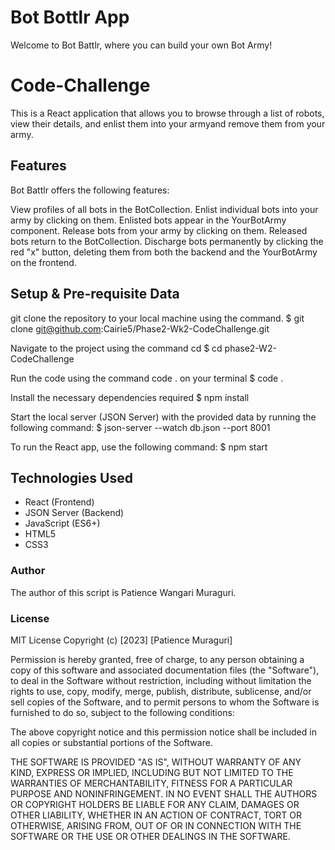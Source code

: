 # Bot Bottlr App

Welcome to Bot Battlr, where you can build your own Bot Army!

# Code-Challenge

 This is a React application that allows you to browse through a list of robots, view their details, and enlist them into your armyand remove them from your army.

 ## Features

Bot Battlr offers the following features:

View profiles of all bots in the BotCollection.
Enlist individual bots into your army by clicking on them. Enlisted bots appear in the YourBotArmy component.
Release bots from your army by clicking on them. Released bots return to the BotCollection.
Discharge bots permanently by clicking the red "x" button, deleting them from both the backend and the YourBotArmy on the frontend.

## Setup & Pre-requisite Data

git clone the repository to your local machine using the command. 
$ git clone git@github.com:Cairie5/Phase2-Wk2-CodeChallenge.git

Navigate to the project using the command 
cd 
$ cd phase2-W2-CodeChallenge

Run the code using the command code . on your terminal 
$ code .

Install the necessary dependencies required 
$ npm install

Start the local server (JSON Server) with the provided data by running the following command:
$ json-server --watch db.json --port 8001

To run the React app, use the following command:
$ npm start

## Technologies Used

- React (Frontend)
- JSON Server (Backend)
- JavaScript (ES6+)
- HTML5
- CSS3

### Author
The author of this script is Patience Wangari Muraguri.

### License
MIT License Copyright (c) [2023] [Patience Muraguri]

Permission is hereby granted, free of charge, to any person obtaining a copy of this software and associated documentation files (the "Software"), to deal in the Software without restriction, including without limitation the rights to use, copy, modify, merge, publish, distribute, sublicense, and/or sell copies of the Software, and to permit persons to whom the Software is furnished to do so, subject to the following conditions:

The above copyright notice and this permission notice shall be included in all copies or substantial portions of the Software.

THE SOFTWARE IS PROVIDED "AS IS", WITHOUT WARRANTY OF ANY KIND, EXPRESS OR IMPLIED, INCLUDING BUT NOT LIMITED TO THE WARRANTIES OF MERCHANTABILITY, FITNESS FOR A PARTICULAR PURPOSE AND NONINFRINGEMENT. IN NO EVENT SHALL THE AUTHORS OR COPYRIGHT HOLDERS BE LIABLE FOR ANY CLAIM, DAMAGES OR OTHER LIABILITY, WHETHER IN AN ACTION OF CONTRACT, TORT OR OTHERWISE, ARISING FROM, OUT OF OR IN CONNECTION WITH THE SOFTWARE OR THE USE OR OTHER DEALINGS IN THE SOFTWARE.
